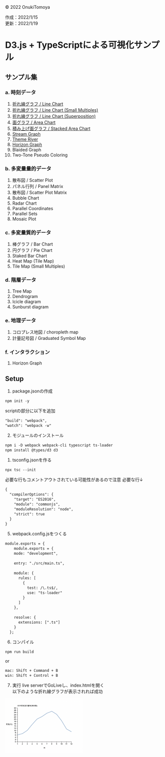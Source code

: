 ©︎ 2022 OnukiTomoya  

作成：2022/1/15  
更新：2022/1/19  


# D3.js + TypeScriptによる可視化サンプル

## サンプル集

### a. 時刻データ
1. [折れ線グラフ / Line Chart](https://github.com/tomoya-onuki/D3_and_TypeScript_sample/tree/a1_LineChart)
1. [折れ線グラフ / Line Chart (Small Multiples)](https://github.com/tomoya-onuki/D3_and_TypeScript_sample/tree/a2_LineChart)
1. [折れ線グラフ / Line Chart (Superposition)](https://github.com/tomoya-onuki/D3_and_TypeScript_sample/tree/a3_LineChart)
1. [面グラフ / Area Chart](https://github.com/tomoya-onuki/D3_and_TypeScript_sample/tree/a4_AreaChart)
1. [積み上げ面グラフ / Stacked Area Chart](https://github.com/tomoya-onuki/D3_and_TypeScript_sample/tree/a5_StackedAreaChart)
1. [Stream Graph](https://github.com/tomoya-onuki/D3_and_TypeScript_sample/blob/a6_StreamGraph/readme.md)
1. [Theme River](https://github.com/tomoya-onuki/D3_and_TypeScript_sample/tree/a7_ThemeRiver)
1. [Horizon Graph](https://github.com/tomoya-onuki/D3_and_TypeScript_sample/tree/a8_HorizonGraph)
1. Blaided Graph
1. Two-Tone Pseudo Coloring


### b. 多変量量的データ 
1. 散布図 / Scatter Plot
1. パネル行列 / Panel Matrix
1. 散布図 / Scatter Plot Matrix
1. Bubble Chart
1. Radar Chart
1. Parallel Coordinates
1. Parallel Sets
1. Mosaic Plot

### c. 多変量質的データ
1. 棒グラフ / Bar Chart
1. 円グラフ / Pie Chart
1. Staked Bar Chart
1. Heat Map (Tile Map)
1. Tile Map (Small Multiples)

### d. 階層データ
1. Tree Map
1. Dendrogram
1. Icicle diagram
1. Sunburst diagram

### e. 地理データ
1. コロプレス地図 / choropleth map
1. 計量記号図 / Graduated Symbol Map

### f. インタラクション
1. Horizon Graph

## Setup
1. package.jsonの作成
```
npm init -y
```
scriptの部分に以下を追加  
```
"build": "webpack",
"watch": "webpack -w"
```

2. モジュールのインストール
```
npm i -D webpack webpack-cli typescript ts-loader
npm install @types/d3 d3
```

1. tsconfig.jsonを作る
```
npx tsc --init
```
必要な行もコメントアウトされている可能性があるので注意
必要な行↓
```
{
  "compilerOptions": {
    "target": "ES2016",
    "module": "commonjs",
    "moduleResolution": "node",
    "strict": true
  }
}
```

5. webpack.config.jsをつくる
```
module.exports = {
    module.exports = {
    mode: "development",
  
    entry: "./src/main.ts",
  
    module: {
      rules: [
        {
          test: /\.ts$/,
          use: "ts-loader"
        }
      ]
    },

    resolve: {
      extensions: [".ts"]
    }
  };
```

6. コンパイル
```
npm run build
```
or
```
mac: Shift + Command + B
win: Shift + Control + B
```

7. 実行
live serverでGoLiveし、index.htmlを開く  
以下のような折れ線グラフが表示されれば成功

<img src="./img/sample.png" width="50%">
